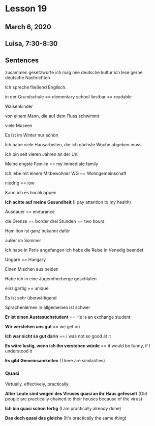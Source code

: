 # Lesson 19
## March 6, 2020
## Luisa, 7:30-8:30

## Sentences
zusammen gesetzworte
ich mag mie deutsche kultur
ich lese gerne deutsche Nachrichten

Ich spreche fließend Englisch.

in der Grundschule == elementary school
liestbar == readable

Waisenkinder

von einem Mann, die auf dem Fluss schwimmt

viele Museen

Es ist im Winter nur schön

Ich habe viele Hausarbeiten, die ich nächste Woche abgeben muss

Ich bin seit vieren Jahren an der Uni

Meine engste Familie == my immediate family

Ich lebe mit einem Mitbewohner
WG == Wohngemeinschaft

niedrig == low

Kann ich es hochklappen

**Ich achte auf meine Gesundheit** (I pay attention to my health)

Ausdauer == endurance

die Grenze == border
drei Stunden == two hours

Hamilton ist ganz bekannt dafür 

außer im Sommer

Ich habe in Paris angefangen
Ich habe die Reise in Venedig beendet

Ungarn == Hungary

Einen Mischen aus beiden

Habe ich in eine Jugendherberge geschlafen

einzigartig == unique

Es ist sehr überwältigend

Sprachenlernen in allgemeinen ist schwer

**Er ist einen Austasuchstudent** == He is an exchange student

**Wir verstehen uns gut** == we get on

**Ich war nicht so gut darin** == i was not so good at it

**Es wäre lustig, wenn ich ihn verstehen würde** == it would be funny, if I understood it

**Es gibt Gemeinsamkeiten**
(There are similarities)

### Quasi
Virtually, effectively, practically

**Alter Leute sind wegen des Viruses quasi an ihr Haus gefesselt**
(Old people are practically chained to their houses because of the virus)

**Ich bin quasi schon fertig**
(I am practically already done)

**Das doch quasi das gleiche**
(It's practically the same thing)





